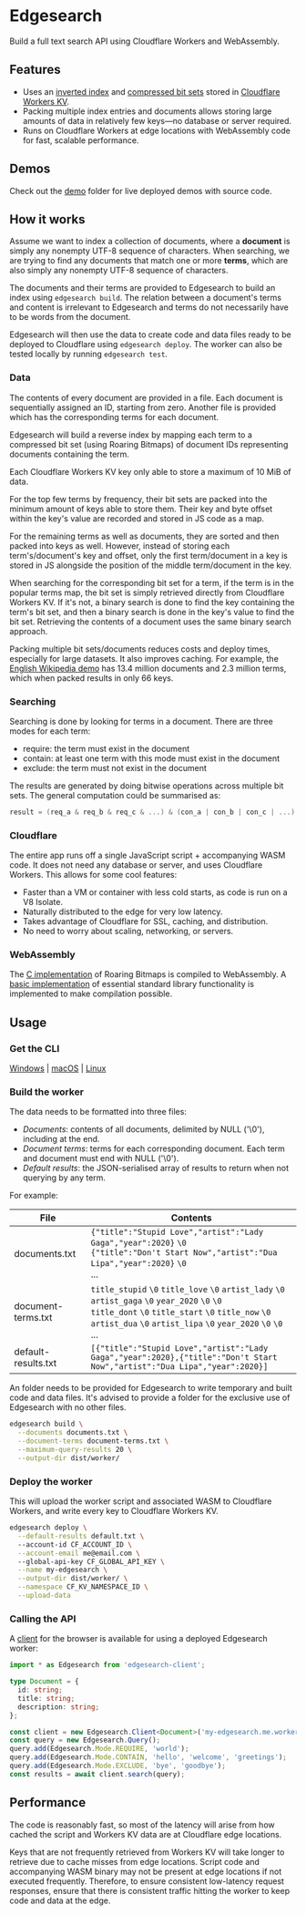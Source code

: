 # Edgesearch

Build a full text search API using Cloudflare Workers and WebAssembly.

## Features

- Uses an [inverted index](https://en.wikipedia.org/wiki/Inverted_index) and [compressed bit sets](https://roaringbitmap.org/) stored in [Cloudflare Workers KV](https://www.cloudflare.com/products/workers-kv/).
- Packing multiple index entries and documents allows storing large amounts of data in relatively few keys&mdash;no database or server required.
- Runs on Cloudflare Workers at edge locations with WebAssembly code for fast, scalable performance.

## Demos

Check out the [demo](./demo) folder for live deployed demos with source code.

## How it works

Assume we want to index a collection of documents, where a **document** is simply any nonempty UTF-8 sequence of characters. When searching, we are trying to find any documents that match one or more **terms**, which are also simply any nonempty UTF-8 sequence of characters.

The documents and their terms are provided to Edgesearch to build an index using `edgesearch build`. The relation between a document's terms and content is irrelevant to Edgesearch and terms do not necessarily have to be words from the document.

Edgesearch will then use the data to create code and data files ready to be deployed to Cloudflare using `edgesearch deploy`. The worker can also be tested locally by running `edgesearch test`.

### Data

The contents of every document are provided in a file. Each document is sequentially assigned an ID, starting from zero. Another file is provided which has the corresponding terms for each document.

Edgesearch will build a reverse index by mapping each term to a compressed bit set (using Roaring Bitmaps) of document IDs representing documents containing the term.

Each Cloudflare Workers KV key only able to store a maximum of 10 MiB of data.

For the top few terms by frequency, their bit sets are packed into the minimum amount of keys able to store them. Their key and byte offset within the key's value are recorded and stored in JS code as a map.

For the remaining terms as well as documents, they are sorted and then packed into keys as well. However, instead of storing each term's/document's key and offset, only the first term/document in a key is stored in JS alongside the position of the middle term/document in the key.

When searching for the corresponding bit set for a term, if the term is in the popular terms map, the bit set is simply retrieved directly from Cloudflare Workers KV. If it's not, a binary search is done to find the key containing the term's bit set, and then a binary search is done in the key's value to find the bit set. Retrieving the contents of a document uses the same binary search approach.

Packing multiple bit sets/documents reduces costs and deploy times, especially for large datasets. It also improves caching. For example, the [English Wikipedia demo](./demo/wiki/) has 13.4 million documents and 2.3 million terms, which when packed results in only 66 keys.

### Searching

Searching is done by looking for terms in a document.
There are three modes for each term:

- require: the term must exist in the document
- contain: at least one term with this mode must exist in the document
- exclude: the term must not exist in the document

The results are generated by doing bitwise operations across multiple bit sets.
The general computation could be summarised as:

```c
result = (req_a & req_b & req_c & ...) & (con_a | con_b | con_c | ...) & ~(exc_a | exc_b | exc_c | ...)
```

### Cloudflare

The entire app runs off a single JavaScript script + accompanying WASM code. It does not need any database or server, and uses Cloudflare Workers. This allows for some cool features:

- Faster than a VM or container with less cold starts, as code is run on a V8 Isolate.
- Naturally distributed to the edge for very low latency.
- Takes advantage of Cloudflare for SSL, caching, and distribution.
- No need to worry about scaling, networking, or servers.

### WebAssembly

The [C implementation](https://github.com/RoaringBitmap/CRoaring) of Roaring Bitmaps is compiled to WebAssembly. A [basic implementation](./wasm/) of essential standard library functionality is implemented to make compilation possible.

## Usage

### Get the CLI

[Windows](https://wilsonl.in/edgesearch/bin/0.0.2-windows-x86_64.exe) |
[macOS](https://wilsonl.in/edgesearch/bin/0.0.2-macos-x86_64) |
[Linux](https://wilsonl.in/edgesearch/bin/0.0.2-linux-x86_64)

### Build the worker

The data needs to be formatted into three files:

- *Documents*: contents of all documents, delimited by NULL ('\0'), including at the end.
- *Document terms*: terms for each corresponding document. Each term and document must end with NULL ('\0').
- *Default results*: the JSON-serialised array of results to return when not querying by any term.

For example:

|File|Contents|
|---|---|
|documents.txt|`{"title":"Stupid Love","artist":"Lady Gaga","year":2020}` `\0` <br> `{"title":"Don't Start Now","artist":"Dua Lipa","year":2020}` `\0` <br> ...|
|document-terms.txt|`title_stupid` `\0` `title_love` `\0` `artist_lady` `\0` `artist_gaga` `\0` `year_2020` `\0` `\0` <br> `title_dont` `\0` `title_start` `\0` `title_now` `\0` `artist_dua` `\0` `artist_lipa` `\0` `year_2020` `\0` `\0` <br> ...|
|default-results.txt|`[{"title":"Stupid Love","artist":"Lady Gaga","year":2020},{"title":"Don't Start Now","artist":"Dua Lipa","year":2020}]`|

An folder needs to be provided for Edgesearch to write temporary and built code and data files. It's advised to provide a folder for the exclusive use of Edgesearch with no other files.

```bash
edgesearch build \
  --documents documents.txt \
  --document-terms document-terms.txt \
  --maximum-query-results 20 \
  --output-dir dist/worker/
```

### Deploy the worker

This will upload the worker script and associated WASM to Cloudflare Workers, and write every key to Cloudflare Workers KV.

```bash
edgesearch deploy \
  --default-results default.txt \ 
  --account-id CF_ACCOUNT_ID \
  --account-email me@email.com \ 
  --global-api-key CF_GLOBAL_API_KEY \
  --name my-edgesearch \
  --output-dir dist/worker/ \
  --namespace CF_KV_NAMESPACE_ID \
  --upload-data
```

### Calling the API

A [client](./client/) for the browser is available for using a deployed Edgesearch worker:

```typescript
import * as Edgesearch from 'edgesearch-client';

type Document = {
  id: string;
  title: string;
  description: string;
};

const client = new Edgesearch.Client<Document>('my-edgesearch.me.workers.dev');
const query = new Edgesearch.Query();
query.add(Edgesearch.Mode.REQUIRE, 'world');
query.add(Edgesearch.Mode.CONTAIN, 'hello', 'welcome', 'greetings');
query.add(Edgesearch.Mode.EXCLUDE, 'bye', 'goodbye');
const results = await client.search(query);
```

## Performance

The code is reasonably fast, so most of the latency will arise from how cached the script and Workers KV data are at Cloudflare edge locations.

Keys that are not frequently retrieved from Workers KV will take longer to retrieve due to cache misses from edge locations. Script code and accompanying WASM binary may not be present at edge locations if not executed frequently. Therefore, to ensure consistent low-latency request responses, ensure that there is consistent traffic hitting the worker to keep code and data at the edge.
